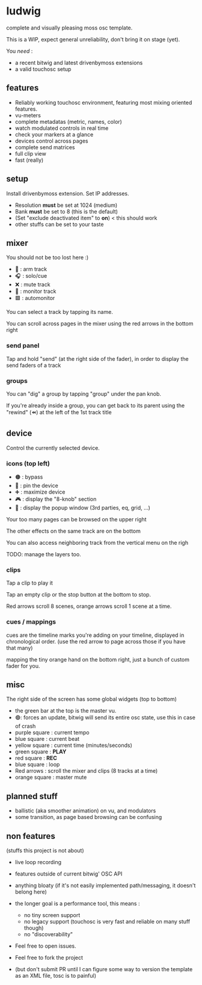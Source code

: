 # ludwig

complete and visually pleasing moss osc template.

This is a WIP, expect general unreliability, don't bring it on stage (yet).

You _need_ :
- a recent bitwig and latest drivenbymoss extensions
- a valid touchosc setup

## features

- Reliably working touchosc environment, featuring most mixing oriented features.
- vu-meters
- complete metadatas (metric, names, color)
- watch modulated controls in real time
- check your markers at a glance
- devices control across pages
- complete send matrices
- full clip view
- fast (really)

## setup

Install drivenbymoss extension. Set IP addresses.

- Resolution **must** be set at 1024 (medium)
- Bank **must** be set to 8 (this is the default)
- (Set "exclude deactivated item" to **on**) < this should work
- other stuffs can be set to your taste

## mixer

You should not be too lost here :)

- 🔴 : arm track
- 🎧 : solo/cue
- ❌ : mute track
- 📢 : monitor track
- 🟩 : automonitor

You can select a track by tapping its name.

You can scroll across pages in the mixer using the red arrows 
in the bottom right

### send panel

Tap and hold "send" (at the right side of the fader), in order to
display the send faders of a track

### groups

You can "dig" a group by tapping "group" under the pan knob.

If you're already inside a group, you can get back to its parent using the 
"rewind" (⏪) at the left of the 1st track title

## device

Control the currently selected device.

### icons (top left)

- 🟠 : bypass
- 📌 : pin the device
- ➕ : maximize device
- 🎮 : display the "8-knob" section
- 🔲 : display the popup window (3rd parties, eq, grid, ...)

Your too many pages can be browsed on the upper right

The other effects on the same track are on the bottom

You can also access neighboring track from the vertical menu on the righ

TODO: manage the layers too.

### clips

Tap a clip to play it

Tap an empty clip or the stop button at the bottom to stop.

Red arrows scroll 8 scenes, orange arrows scroll 1 scene at a time.

### cues / mappings

cues are the timeline marks you're adding on your timeline, displayed in chronological
order. (use the red arrow to page across those if you have that many)

mapping the tiny orange hand on the bottom right, just a bunch of custom fader for you.

## misc

The right side of the screen has some global widgets (top to bottom)

- the green bar at the top is the master vu.
- 🟢: forces an update, bitwig will send its entire osc state, use this in case of crash
- purple square : current tempo
- blue square : current beat
- yellow square : current time (minutes/seconds)
- green square : **PLAY**
- red square : **REC**
- blue square : loop
- Red arrows : scroll the mixer and clips (8 tracks at a time)
- orange square : master mute

## planned stuff

- ballistic (aka smoother animation) on vu, and modulators
- some transition, as page based browsing can be confusing

## non features

(stuffs this project is not about)

- live loop recording
- features outside of current bitwig' OSC API
- anything bloaty (if it's not easily implemented path/messaging, it doesn't belong here)
- the longer goal is a performance tool, this means : 
  - no tiny screen support
  - no legacy support (touchosc is very fast and reliable on many stuff though)
  - no "discoverability"
  
- Feel free to open issues.
- Feel free to fork the project 
- (but don't submit PR until I can figure some way to version the template as an XML file, tosc is to painful)
  

